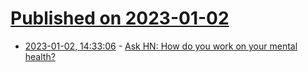 # [Published on 2023-01-02](index.md)

* [2023-01-02, 14:33:06](https://news.ycombinator.com/item?id=34218240) - [Ask HN: How do you work on your mental health?](https://news.ycombinator.com/item?id=34218240)
